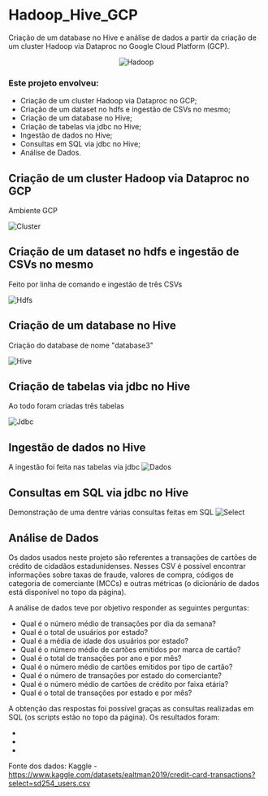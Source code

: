 # Hadoop_Hive_GCP
Criação de um database no Hive e análise de dados a partir da criação de um cluster Hadoop via Dataproc no Google Cloud Platform (GCP).

<p align="center">
    <img src="https://external-content.duckduckgo.com/iu/?u=https%3A%2F%2Ftse2.mm.bing.net%2Fth%3Fid%3DOIP.hHKfkc_0Yga8QIH5_Niz6QHaE8%26pid%3DApi&f=1&ipt=7112616f576d210d50255b96d040f0ff50516566f2c332ef311cee0921c2e42e&ipo=images" alt="Hadoop">
</p>


### Este projeto envolveu:
- Criação de um cluster Hadoop via Dataproc no GCP;
- Criação de um dataset no hdfs e ingestão de CSVs no mesmo;
- Criação de um database no Hive;
- Criação de tabelas via jdbc no Hive;
- Ingestão de dados no Hive;
- Consultas em SQL via jdbc no Hive;
- Análise de Dados.

## Criação de um cluster Hadoop via Dataproc no GCP
Ambiente GCP 

![Cluster](https://i.imgur.com/uZx4VXN.png)

## Criação de um dataset no hdfs e ingestão de CSVs no mesmo
Feito por linha de comando e ingestão de três CSVs

![Hdfs](https://i.imgur.com/hHvdC62.png)

## Criação de um database no Hive
Criação do database de nome "database3"

![Hive](https://i.imgur.com/qmya7zb.png)

## Criação de tabelas via jdbc no Hive
Ao todo foram criadas três tabelas

![Jdbc](https://i.imgur.com/eZQYOoH.png)

## Ingestão de dados no Hive
A ingestão foi feita nas tabelas via jdbc
![Dados](https://i.imgur.com/P2PRHXj.png)

## Consultas em SQL via jdbc no Hive
Demonstração de uma dentre várias consultas feitas em SQL
![Select](https://i.imgur.com/M2vURnI.png)

## Análise de Dados

Os dados usados neste projeto são referentes a transações de cartões de crédito de cidadãos estadunidenses. Nesses CSV é possível encontrar informações sobre taxas de fraude, valores de compra, códigos de categoria de comerciante (MCCs) e outras métricas (o dicionário de dados está disponível no topo da página).

A análise de dados teve por objetivo responder as seguintes perguntas:
- Qual é o número médio de transações por dia da semana?
- Qual é o total de usuários por estado?
- Qual é a média de idade dos usuários por estado?
- Qual é o número médio de cartões emitidos por marca de cartão?
- Qual é o total de transações por ano e por mês?
- Qual é o número médio de cartões emitidos por tipo de cartão?
- Qual é o número de transações por estado do comerciante?
- Qual é o número médio de cartões de crédito por faixa etária?
- Qual é o total de transações por estado e por mês?

A obtenção das respostas foi possível graças as consultas realizadas em SQL (os scripts estão no topo da página). Os resultados foram:

-
-
-

Fonte dos dados:
Kaggle - https://www.kaggle.com/datasets/ealtman2019/credit-card-transactions?select=sd254_users.csv
